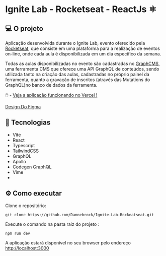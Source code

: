 # Ignite Lab - Rocketseat - ReactJs :atom_symbol:



## 💻 O projeto

Aplicação desenvolvida durante o Ignite Lab, evento oferecido pela [Rocketseat](https://rocketseat.com.br/), que consiste em uma plataforma para a realização de eventos on-line, onde cada aula é disponibilizada em um dia específico da semana.

Todas as aulas disponibilizadas no evento são cadastradas no [GraphCMS](https://graphcms.com/), uma ferramenta CMS que oferece uma API GraphQL de conteúdos, sendo utilizada tanto na criação das aulas, cadastradas no próprio painel da ferramenta, quanto a gravação de inscritos (através das Mutations do GraphQL)no banco de dados da ferramenta.

🖱️ - [Veja a aplicação funcionando no Vercel !](https://ignite-lab-rocketseat-48tyo45y7-dannebrock.vercel.app/)

[Design Do Figma](https://www.figma.com/file/Psv3GmRVAw3AI1dgL9pdD0/Plataforma-de-evento---Ignite-Lab-(Community)?node-id=8%3A399)

## :rocket: Tecnologias

-  Vite
-  React
-  Typescript
-  TailwindCSS
-  GraphQL
-  Apollo
-  Codegen GraphQL
-  Vime
- 

## :gear: Como executar

Clone o repositório:

```
git clone https://github.com/Dannebrock/Ignite-Lab-Rockeatseat.git
```

Execute o comando na pasta raiz do projeto : 

```
npm run dev 
```

A aplicação estará disponível no seu browser pelo endereço [http://localhost:3000](http://localhost:3000/)



 






